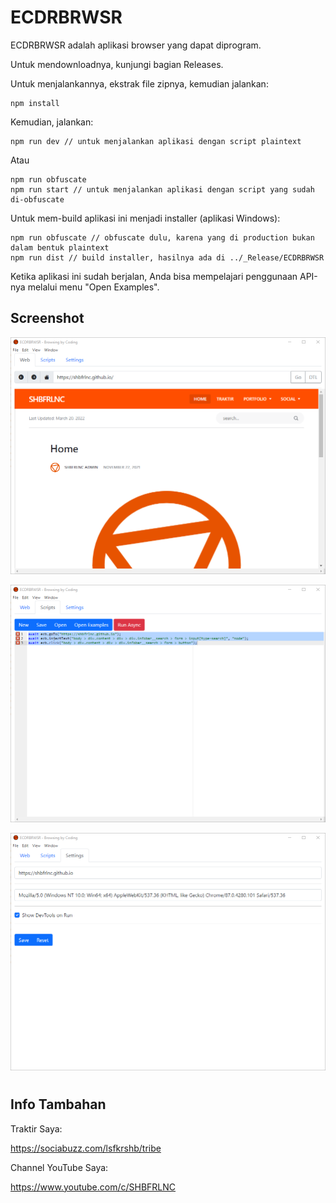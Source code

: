 # ECDRBRWSR

ECDRBRWSR adalah aplikasi browser yang dapat diprogram. 

Untuk mendownloadnya, kunjungi bagian Releases.

Untuk menjalankannya, ekstrak file zipnya, kemudian jalankan:

```
npm install
```

Kemudian, jalankan:

```
npm run dev // untuk menjalankan aplikasi dengan script plaintext
```

Atau

```
npm run obfuscate
npm run start // untuk menjalankan aplikasi dengan script yang sudah di-obfuscate
```

Untuk mem-build aplikasi ini menjadi installer (aplikasi Windows):

```
npm run obfuscate // obfuscate dulu, karena yang di production bukan dalam bentuk plaintext
npm run dist // build installer, hasilnya ada di ../_Release/ECDRBRWSR
```

Ketika aplikasi ini sudah berjalan, Anda bisa mempelajari penggunaan API-nya melalui menu "Open Examples".

## Screenshot

![ScreenShot](https://github.com/shbfrlnc/ECDRBRWSR/blob/main/assets/ECDRBRWSR1.png)

![ScreenShot](https://github.com/shbfrlnc/ECDRBRWSR/blob/main/assets/ECDRBRWSR2.png)

![ScreenShot](https://github.com/shbfrlnc/ECDRBRWSR/blob/main/assets/ECDRBRWSR3.png)

# 

## Info Tambahan

Traktir Saya:

https://sociabuzz.com/lsfkrshb/tribe

Channel YouTube Saya:

https://www.youtube.com/c/SHBFRLNC

